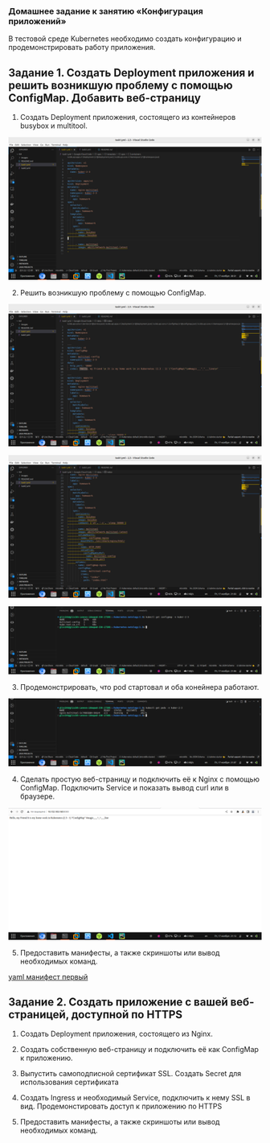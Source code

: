 ### Домашнее задание к занятию «Конфигурация приложений»

В тестовой среде Kubernetes необходимо создать конфигурацию и продемонстрировать работу приложения.

## Задание 1. Создать Deployment приложения и решить возникшую проблему с помощью ConfigMap. Добавить веб-страницу

1. Создать Deployment приложения, состоящего из контейнеров busybox и multitool.

![Скрин 1](./images/1.png)

2. Решить возникшую проблему с помощью ConfigMap.

![Скрин 2](./images/2.png)

![Скрин 3](./images/3.png)

![Скрин 4](./images/4.png)

3. Продемонстрировать, что pod стартовал и оба конейнера работают.

![Скрин 5](./images/5.png)

4. Сделать простую веб-страницу и подключить её к Nginx с помощью ConfigMap. Подключить Service и показать вывод curl или в браузере.

![Скрин 6](./images/6.png)

5. Предоставить манифесты, а также скриншоты или вывод необходимых команд.

[yaml манифест первый](https://github.com/george25031996/kubernetes-netology/blob/main/2.3/task1.yml)

## Задание 2. Создать приложение с вашей веб-страницей, доступной по HTTPS

1. Создать Deployment приложения, состоящего из Nginx.

2. Создать собственную веб-страницу и подключить её как ConfigMap к приложению.

3. Выпустить самоподписной сертификат SSL. Создать Secret для использования сертификата

4. Создать Ingress и необходимый Service, подключить к нему SSL в вид. Продемонстировать доступ к приложению по HTTPS

5. Предоставить манифесты, а также скриншоты или вывод необходимых команд.
